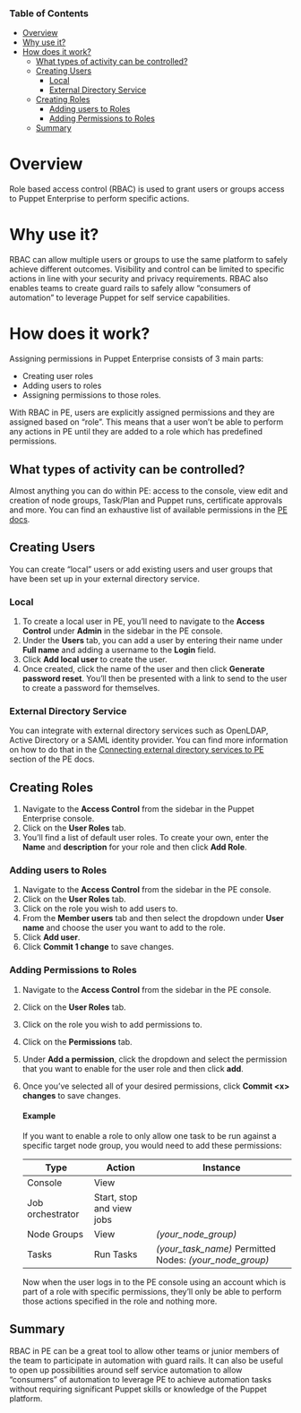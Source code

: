 <div class="tocoutline">

### Table of Contents

<div class="toc">

- [Overview](#overview)
- [Why use it?](#why-use-it)
- [How does it work?](#how-does-it-work)
  - [What types of activity can be controlled?](#what-types-of-activity-can-be-controlled)
  - [Creating Users](#creating-users)
    - [Local](#local)
    - [External Directory Service](#external-directory-service)
  - [Creating Roles](#creating-roles)
    - [Adding users to Roles](#adding-users-to-roles)
    - [Adding Permissions to Roles](#adding-permissions-to-roles)
  - [Summary](#summary)

</div>

</div>

# Overview<a href="#overview" aria-hidden="true"></a>

Role based access control (RBAC) is used to grant users or groups access to Puppet Enterprise to perform specific actions. 

# Why use it?<a href="#why-use-it" aria-hidden="true"></a>

RBAC can allow multiple users or groups to use the same platform to safely achieve different outcomes. Visibility and control can be limited to specific actions in line with your security and privacy requirements. RBAC also enables teams to create guard rails to safely allow “consumers of automation” to leverage Puppet for self service capabilities.

# How does it work?<a href="#how-does-it-work" aria-hidden="true"></a>

Assigning permissions in Puppet Enterprise consists of 3 main parts:

* Creating user roles
* Adding users to roles
* Assigning permissions to those roles. 

With RBAC in PE, users are explicitly assigned permissions and they are assigned based on “role”. This means that a user won’t be able to perform any actions in PE until they are added to a role which has predefined permissions.

## What types of activity can be controlled?<a href="#what-types-of-activity-can-be-controlled" aria-hidden="true"></a>

Almost anything you can do within PE: access to the console, view edit and creation of node groups, Task/Plan and Puppet runs, certificate approvals and more. You can find an exhaustive list of available permissions in the <a href="https://puppet.com/docs/pe/latest/rbac_permissions_intro.html#user_permissions" target="_blank">PE docs</a>.

## Creating Users<a href="#creating-users" aria-hidden="true"></a>

You can create “local” users or add existing users and user groups that have been set up in your external directory service. 

### Local<a href="#local" aria-hidden="true"></a>

1. To create a local user in PE, you’ll need to navigate to the **Access Control** under **Admin** in the sidebar in the PE console. 
2. Under the **Users** tab, you can add a user by entering their name under **Full name** and adding a username to the **Login** field.
3. Click **Add local user** to create the user.
2. Once created, click the name of the user and then click **Generate password reset**. You’ll then be presented with a link to send to the user to create a password for themselves.

### External Directory Service<a href="#external-directory-service" aria-hidden="true"></a>

You can integrate with external directory services such as OpenLDAP, Active Directory or a SAML identity provider. You can find more information on how to do that in the  <a href="https://puppet.com/docs/pe/latest/rbac_ldap_intro.html#connecting_puppet_enterprise_with_external_directory_services" target="_blank">Connecting external directory services to PE</a> section of the PE docs.

## Creating Roles<a href="#creating-roles" aria-hidden="true"></a>

1. Navigate to the **Access Control** from the sidebar in the Puppet Enterprise console.
2. Click on the **User Roles** tab. 
3. You’ll find a list of default user roles. To create your own, enter the **Name** and **description** for your role and then click **Add Role**.

### Adding users to Roles<a href="#adding-users-to-roles" aria-hidden="true"></a>

1. Navigate to the **Access Control** from the sidebar in the PE console.
2. Click on the **User Roles** tab. 
3. Click on the role you wish to add users to.
4. From the **Member users** tab and then select the dropdown under **User name** and choose the user you want to add to the role. 
5. Click **Add user**.
6. Click **Commit 1 change** to save changes.

### Adding Permissions to Roles<a href="#adding-permissions-to-roles" aria-hidden="true"></a>

1. Navigate to the **Access Control** from the sidebar in the PE console.
2. Click on the **User Roles** tab. 
3. Click on the role you wish to add permissions to.
4. Click on the **Permissions** tab.
5. Under **Add a permission**, click the dropdown and select the permission that you want to enable for the user role and then click **add**.
6. Once you’ve selected all of your desired permissions, click **Commit &lt;x> changes** to save changes. 

   #### Example
   If you want to enable a role to only allow one task to be run against a specific target node group, you would need to add these permissions:

   | Type              | Action                    | Instance                             | 
   | -----------       | -----------               | -----------                           |
   | Console           | View                      |                                       |
   | Job orchestrator  | Start, stop and view jobs |                                       |
   | Node Groups       | View                      | _(your_node_group)_                   |
   | Tasks             | Run Tasks        | _(your_task_name)_ Permitted Nodes:  _(your_node_group)_ | 

    Now when the user logs in to the PE console using an account which is part of a role with specific permissions, they’ll only be able to perform those actions specified in the role and nothing more.

## Summary<a href="#summary" aria-hidden="true"></a>

RBAC in PE can be a great tool to allow other teams or junior members of the team to participate in automation with guard rails. It can also be useful to open up possibilities around self service automation to allow “consumers” of automation to leverage PE to achieve automation tasks without requiring significant Puppet skills or knowledge of the Puppet platform.
